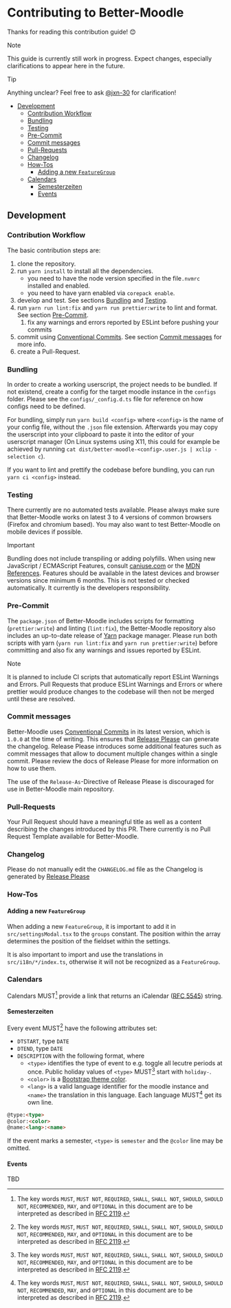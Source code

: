 # Contributing to Better-Moodle

Thanks for reading this contribution guide! 😊

> [!NOTE]
> This guide is currently still work in progress. Expect changes, especially clarifications to appear here in the future.

> [!TIP]
> Anything unclear? Feel free to ask [@jxn-30](https://github.com/jxn-30) for clarification!

- [Development](#development)
    - [Contribution Workflow](#contribution-workflow)
    - [Bundling](#bundling)
    - [Testing](#testing)
    - [Pre-Commit](#pre-commit)
    - [Commit messages](#commit-messages)
    - [Pull-Requests](#pull-requests)
    - [Changelog](#changelog)
    - [How-Tos](#how-tos)
        - [Adding a new `FeatureGroup`](#adding-a-new-featuregroup)
    - [Calendars](#calendars)
        - [Semesterzeiten](#semesterzeiten)
        - [Events](#events)

## Development

### Contribution Workflow

The basic contribution steps are:

1. clone the repository.
2. run `yarn install` to install all the dependencies.
    - you need to have the node version specified in the file`.nvmrc` installed and enabled.
    - you need to have yarn enabled via `corepack enable`.
3. develop and test. See sections [Bundling](#bundling) and [Testing](#testing).
4. run `yarn run lint:fix` and `yarn run prettier:write` to lint and format. See section [Pre-Commit](#pre-commit).
    1. fix any warnings and errors reported by ESLint before pushing your commits
5. commit using [Conventional Commits][cc]. See section [Commit messages](#commit-messages) for more info.
6. create a Pull-Request.

### Bundling

In order to create a working userscript, the project needs to be bundled. If not existend, create a config for the target moodle instance in the `configs` folder.
Please see the `configs/_config.d.ts` file for reference on how configs need to be defined.

For bundling, simply run `yarn build <config>` where `<config>` is the name of your config file, without the `.json` file extension.
Afterwards you may copy the userscript into your clipboard to paste it into the editor of your userscript manager (On Linux systems using X11, this could for example be achieved by running `cat dist/better-moodle-<config>.user.js | xclip -selection c`).

If you want to lint and prettify the codebase before bundling, you can run `yarn ci <config>` instead.

### Testing

There currently are no automated tests available.
Please always make sure that Better-Moodle works on latest 3 to 4 versions of common browsers (Firefox and chromium based).
You may also want to test Better-Moodle on mobile devices if possible.

> [!IMPORTANT]
> Bundling does not include transpiling or adding polyfills.
> When using new JavaScript / ECMAScript Features, consult [caniuse.com](https://caniuse.com) or the [MDN References](https://developer.mozilla.org/en-US/docs/Web/JavaScript/Reference).
> Features should be available in the latest devices and browser versions since minimum 6 months.
> This is not tested or checked automatically. It currently is the developers responsibility.

### Pre-Commit

The `package.json` of Better-Moodle includes scripts for formatting (`prettier:write`) and linting (`lint:fix`), the Better-Moodle repository also includes an up-to-date release of [Yarn](https://yarnpkg.com/) package manager.
Please run both scripts with yarn (`yarn run lint:fix` and `yarn run prettier:write`) before committing and also fix any warnings and issues reported by ESLint.

> [!NOTE]
> It is planned to include CI scripts that automatically report ESLint Warnings and Errors.
> Pull Requests that produce ESLint Warnings and Errors or where prettier would produce changes to the codebase will then not be merged until these are resolved.

### Commit messages

Better-Moodle uses [Conventional Commits][cc] in its latest version, which is `1.0.0` at the time of writing.
This ensures that [Release Please][rp] can generate the changelog.
Release Please introduces some additional features such as commit messages that allow to document multiple changes within a single commit.
Please review the docs of Release Please for more information on how to use them.

The use of the `Release-As`-Directive of Release Please is discouraged for use in Better-Moodle main repository.

### Pull-Requests

Your Pull Request should have a meaningful title as well as a content describing the changes introduced by this PR.
There currently is no Pull Request Template available for Better-Moodle.

### Changelog

Please do not manually edit the `CHANGELOG.md` file as the Changelog is generated by [Release Please][rp]

### How-Tos

#### Adding a new `FeatureGroup`

When adding a new `FeatureGroup`, it is important to add it in `src/settingsModal.tsx` to the `groups` constant.
The position within the array determines the position of the fieldset within the settings.

It is also important to import and use the translations in `src/i18n/*/index.ts`, otherwise it will not be recognized as a `FeatureGroup`.

### Calendars

Calendars MUST[^keyword] provide a link that returns an iCalendar ([RFC 5545](https://www.rfc-editor.org/rfc/rfc5545.txt)) string.

#### Semesterzeiten

Every event MUST[^keyword] have the following attributes set:

- `DTSTART`, type `DATE`
- `DTEND`, type `DATE`
- `DESCRIPTION` with the following format, where
    - `<type>` identifies the type of event to e.g. toggle all lecutre periods at once. Public holiday values of `<type>` MUST[^keyword] start with `holiday-`.
    - `<color>` is a [Bootstrap theme color](https://getbootstrap.com/docs/4.6/getting-started/theming/#theme-colors).
    - `<lang>` is a valid language identifier for the moodle instance and `<name>` the translation in this language. Each language MUST[^keyword] get its own line.

```md
@type:<type>
@color:<color>
@name:<lang>:<name>
```

If the event marks a semester, `<type>` is `semester` and the `@color` line may be omitted.

#### Events

TBD

[cc]: https://www.conventionalcommits.org/
[rp]: https://github.com/googleapis/release-please/

[^keyword]: The key words `MUST`, `MUST NOT`, `REQUIRED`, `SHALL`, `SHALL NOT`, `SHOULD`, `SHOULD NOT`, `RECOMMENDED`, `MAY`, and `OPTIONAL` in this document are to be interpreted as described in [RFC 2119](https://www.ietf.org/rfc/rfc2119.txt).
